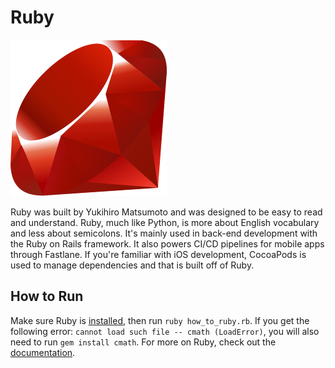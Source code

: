 # Ruby

![Ruby Logo](img-ruby.png)

Ruby was built by Yukihiro Matsumoto and was designed to be easy to read and understand. Ruby, much like Python, is more about English vocabulary and less about semicolons. It's mainly used in back-end development with the Ruby on Rails framework. It also powers CI/CD pipelines for mobile apps through Fastlane. If you're familiar with iOS development, CocoaPods is used to manage dependencies and that is built off of Ruby.

## How to Run

Make sure Ruby is [installed](https://www.ruby-lang.org/en/documentation/installation/), then run `ruby how_to_ruby.rb`. If you get the following error: `cannot load such file -- cmath (LoadError)`, you will also need to run `gem install cmath`. For more on Ruby, check out the [documentation](https://ruby-doc.org/).
